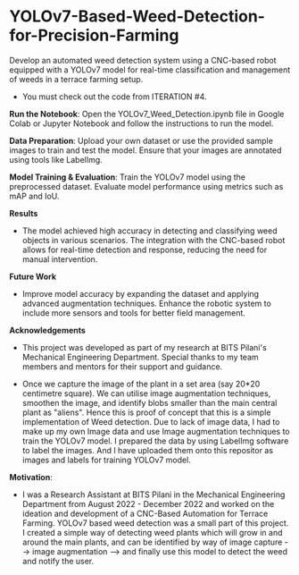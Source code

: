 # YOLOv7-Based-Weed-Detection-for-Precision-Farming
Develop an automated weed detection system using a CNC-based robot equipped with a YOLOv7 model for real-time classification and management of weeds in a terrace farming setup.
- You must check out the code from ITERATION #4.

**Run the Notebook**: 
Open the YOLOv7_Weed_Detection.ipynb file in Google Colab or Jupyter Notebook and follow the instructions to run the model.

**Data Preparation**:
Upload your own dataset or use the provided sample images to train and test the model.
Ensure that your images are annotated using tools like LabelImg.

**Model Training & Evaluation**:
Train the YOLOv7 model using the preprocessed dataset.
Evaluate model performance using metrics such as mAP and IoU.

**Results**
- The model achieved high accuracy in detecting and classifying weed objects in various scenarios. The integration with the CNC-based robot allows for real-time detection and response, reducing the need for manual intervention.

**Future Work**
- Improve model accuracy by expanding the dataset and applying advanced augmentation techniques.
Enhance the robotic system to include more sensors and tools for better field management.

**Acknowledgements**
- This project was developed as part of my research at BITS Pilani's Mechanical Engineering Department. Special thanks to my team members and mentors for their support and guidance.

- Once we capture the image of the plant in a set area (say 20*20 centimetre square). We can utilise image augmentation techniques, smoothen the image, and identify blobs smaller than the main central plant as "aliens". Hence this is proof of concept that this is a simple implementation of Weed detection. Due to lack of image data, I had to make up my own Image data and use Image augmentation techniques to train the YOLOv7 model. I prepared the data by using LabelImg software to label the images. And I have uploaded them onto this repositor as images and labels for training YOLOv7 model.

**Motivation**:
- I was a Research Assistant at BITS Pilani in the Mechanical Engineering Department from August 2022 - December 2022 and worked on the ideation and development of a CNC-Based Automation for Terrace Farming.
YOLOv7 based weed detection was a small part of this project. I created a simple way of detecting weed plants which will grow in and around the main plants, and can be identified by way of image capture --> image augmentation --> and finally use this model to detect the weed and notify the user.
